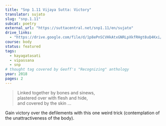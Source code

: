 ```yaml
---
title: "Snp 1.11 Vijaya Sutta: Victory"
translator: sujato
slug: "snp.1.11"
subcat: poetry
external_url: "https://suttacentral.net/snp1.11/en/sujato"
drive_links:
  - "https://drive.google.com/file/d/1p8ePnSCVHkAtxGNRLpXkfRHgt8uQ4Kxi/view?usp=drivesdk"
course: body
status: featured
tags:
  - kayagatasati
  - vipassana
  - snp
# thought tag covered by Geoff's "Recognizing" anthology
year: 2018
pages: 2
---
```


> Linked together by bones and sinews,  
plastered over with flesh and hide,  
and covered by the skin …

Gain victory over the defilements with this one weird trick (contemplation of the unattractiveness of the body).

